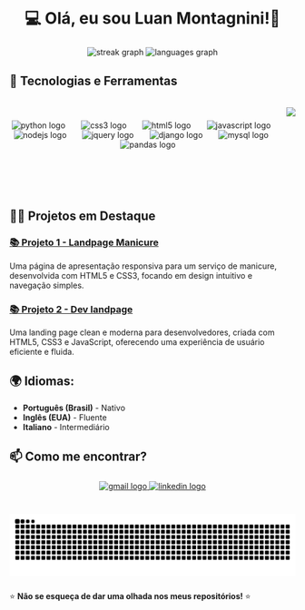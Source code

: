 <h1 align="center">💻 Olá, eu sou Luan Montagnini!👋</h1>

###

<div align="center">
  <img src="https://streak-stats.demolab.com?user=Montagnini-luan&locale=en&mode=daily&theme=nightowl&hide_border=false&border_radius=5" height="150" alt="streak graph"  />
  <img src="https://github-readme-stats.vercel.app/api/top-langs?username=Montagnini-luan&locale=pt-br&hide_title=false&layout=compact&card_width=320&langs_count=5&theme=nightowl&hide_border=false" height="150" alt="languages graph"  />
</div>

###

<h2 align="left">🚀 Tecnologias e Ferramentas</h2>
<br/>
<img align="right" height="150" src="https://media.giphy.com/media/QDjpIL6oNCVZ4qzGs7/giphy.gif?cid=790b76116o91s383aqwwupbfo1b5tfqjn1650iwwwk1uzt11&ep=v1_gifs_search&rid=giphy.gif&ct=g"  />

###

<div align="center">
  <img src="https://cdn.jsdelivr.net/gh/devicons/devicon/icons/python/python-original.svg" height="60" alt="python logo"  />
  <img width="20" />
  <img src="https://cdn.jsdelivr.net/gh/devicons/devicon/icons/css3/css3-original.svg" height="60" alt="css3 logo"  />
  <img width="20" />
  <img src="https://cdn.jsdelivr.net/gh/devicons/devicon/icons/html5/html5-original.svg" height="60" alt="html5 logo"  />
  <img width="20" />
  <img src="https://cdn.jsdelivr.net/gh/devicons/devicon/icons/javascript/javascript-original.svg" height="60" alt="javascript logo"  />
  <img width="20" />
  <img src="https://cdn.jsdelivr.net/gh/devicons/devicon/icons/nodejs/nodejs-original.svg" height="60" alt="nodejs logo"  />
  <img width="20" />
  <img src="https://cdn.jsdelivr.net/gh/devicons/devicon/icons/jquery/jquery-original.svg" height="60" alt="jquery logo"  />
  <img width="20" />
  <img src="https://cdn.jsdelivr.net/gh/devicons/devicon/icons/django/django-plain.svg" height="60" alt="django logo"  />
  <img width="20" />
  <img src="https://cdn.jsdelivr.net/gh/devicons/devicon/icons/mysql/mysql-original.svg" height="60" alt="mysql logo"  />
  <img width="20" />
  <img src="https://cdn.jsdelivr.net/gh/devicons/devicon/icons/pandas/pandas-original.svg" height="60" alt="pandas logo"  />
</div>

###

<br clear="both">

###

<h2 align="left">🧑‍💻 Projetos em Destaque</h2>

### [📚 Projeto 1 - Landpage Manicure](https://github.com/Montagnini-luan/manicure-landpage)
Uma página de apresentação responsiva para um serviço de manicure, desenvolvida com HTML5 e CSS3, focando em design intuitivo e navegação simples.
<br/>
### [📚 Projeto 2 - Dev landpage](https://github.com/Montagnini-luan/Dev-Landpage)
Uma landing page clean e moderna para desenvolvedores, criada com HTML5, CSS3 e JavaScript, oferecendo uma experiência de usuário eficiente e fluida.
<br/>
## 🌍 **Idiomas:**
- **Português (Brasil)** - Nativo
- **Inglês (EUA)** - Fluente
- **Italiano** - Intermediário
   
<h2 align="left">📫 Como me encontrar?</h2>

###

<div align="center">
  <a href="mailto:luanmontagnini6@gmail.com" target="_blank">
    <img src="https://img.shields.io/static/v1?message=Gmail&logo=gmail&label=&color=D14836&logoColor=white&labelColor=&style=for-the-badge" height="35" alt="gmail logo"  />
  </a>
  <a href="http://www.linkedin.com/in/luan-montagnini-1587bb219" target="_blank">
    <img src="https://img.shields.io/static/v1?message=LinkedIn&logo=linkedin&label=&color=0077B5&logoColor=white&labelColor=&style=for-the-badge" height="35" alt="linkedin logo"  />
  </a>
</div>

###

<br clear="both">

<img src="https://raw.githubusercontent.com/Montagnini-luan/Montagnini-luan/output/snake.svg" alt="Snake animation" />

###

⭐️ **Não se esqueça de dar uma olhada nos meus repositórios!**  ⭐️
